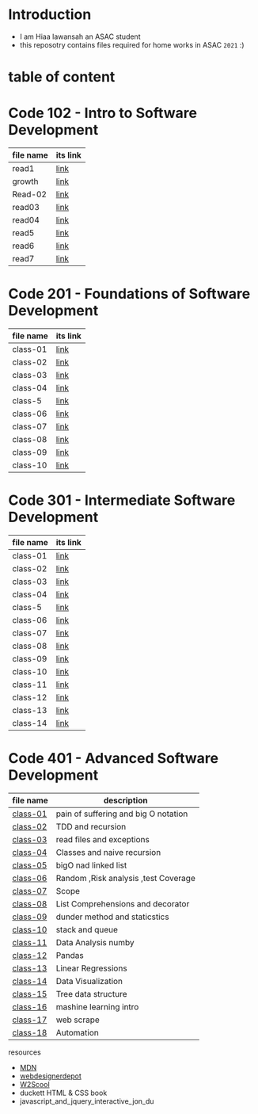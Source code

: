 # Introduction

- I am Hiaa lawansah an ASAC student
- this reposotry contains files required for home works in ASAC `2021` :)

# table of content

# Code 102 - Intro to Software Development

| file name | its link                                                 |
| --------- | -------------------------------------------------------- |
| read1     | [link](https://hayaa123.github.io/reading-notes/read1)   |
| growth    | [link](https://hayaa123.github.io/reading-notes/growth)  |
| Read-02   | [link](https://hayaa123.github.io/reading-notes/Read-02) |
| read03    | [link](https://hayaa123.github.io/reading-notes/read03)  |
| read04    | [link](https://hayaa123.github.io/reading-notes/read04)  |
| read5     | [link](https://hayaa123.github.io/reading-notes/read5)   |
| read6     | [link](https://hayaa123.github.io/reading-notes/read6)   |
| read7     | [link](https://hayaa123.github.io/reading-notes/read7)   |

# Code 201 - Foundations of Software Development

| file name | its link                                                  |
| --------- | --------------------------------------------------------- |
| class-01  | [link](https://hayaa123.github.io/reading-notes/class-01) |
| class-02  | [link](https://hayaa123.github.io/reading-notes/class-02) |
| class-03  | [link](https://hayaa123.github.io/reading-notes/class-03) |
| class-04  | [link](https://hayaa123.github.io/reading-notes/class-04) |
| class-5   | [link](https://hayaa123.github.io/reading-notes/class-5)  |
| class-06  | [link](https://hayaa123.github.io/reading-notes/class-06) |
| class-07  | [link](https://hayaa123.github.io/reading-notes/class-07) |
| class-08  | [link](https://hayaa123.github.io/reading-notes/class-08) |
| class-09  | [link](https://hayaa123.github.io/reading-notes/class-09) |
| class-10  | [link](https://hayaa123.github.io/reading-notes/class-10) |

# Code 301 - Intermediate Software Development

| file name | its link                                                      |
| --------- | ------------------------------------------------------------- |
| class-01  | [link](https://hayaa123.github.io/reading-notes/301/class-01) |
| class-02  | [link](https://hayaa123.github.io/reading-notes/301/class-02) |
| class-03  | [link](https://hayaa123.github.io/reading-notes/301/class-03) |
| class-04  | [link](https://hayaa123.github.io/reading-notes/301/class-04) |
| class-5   | [link](https://hayaa123.github.io/reading-notes/301/class-05) |
| class-06  | [link](https://hayaa123.github.io/reading-notes/301/class-06) |
| class-07  | [link](https://hayaa123.github.io/reading-notes/301/class-07) |
| class-08  | [link](https://hayaa123.github.io/reading-notes/301/class-08) |
| class-09  | [link](https://hayaa123.github.io/reading-notes/301/class-09) |
| class-10  | [link](https://hayaa123.github.io/reading-notes/301/class-10) |
| class-11  | [link](https://hayaa123.github.io/reading-notes/301/class-11) |
| class-12  | [link](https://hayaa123.github.io/reading-notes/301/class-12) |
| class-13  | [link](https://hayaa123.github.io/reading-notes/301/class-13) |
| class-14  | [link](https://hayaa123.github.io/reading-notes/301/class-14) |

# Code 401 - Advanced Software Development

| file name                                                         | description                          |
| ----------------------------------------------------------------- | ------------------------------------ |
| [class-01](https://hayaa123.github.io/reading-notes/401/class-01) | pain of suffering and big O notation |
| [class-02](https://hayaa123.github.io/reading-notes/401/class-02) | TDD and recursion                    |
| [class-03](https://hayaa123.github.io/reading-notes/401/class-03) | read files and exceptions            |
| [class-04](https://hayaa123.github.io/reading-notes/401/class-04) | Classes and naive recursion          |
| [class-05](https://hayaa123.github.io/reading-notes/401/class-05) | bigO nad linked list                 |
| [class-06](https://hayaa123.github.io/reading-notes/401/class-06) | Random ,Risk analysis ,test Coverage |
| [class-07](https://hayaa123.github.io/reading-notes/401/class-07) | Scope                                |
| [class-08](https://hayaa123.github.io/reading-notes/401/class-08) | List Comprehensions and decorator    |
| [class-09](https://hayaa123.github.io/reading-notes/401/class-09) | dunder method and staticstics        |
| [class-10](https://hayaa123.github.io/reading-notes/401/class-10) | stack and queue                      |
| [class-11](https://hayaa123.github.io/reading-notes/401/class-11) | Data Analysis numby                  |
| [class-12](https://hayaa123.github.io/reading-notes/401/class-12) | Pandas                               |
| [class-13](https://hayaa123.github.io/reading-notes/401/class-13) | Linear Regressions                   |
| [class-14](https://hayaa123.github.io/reading-notes/401/class-14) | Data Visualization                   |
| [class-15](https://hayaa123.github.io/reading-notes/401/class-15) | Tree data structure                  |
| [class-16](https://hayaa123.github.io/reading-notes/401/class-16) | mashine learning intro               |
| [class-17](https://hayaa123.github.io/reading-notes/401/class-17) | web scrape                           |
| [class-18](https://hayaa123.github.io/reading-notes/401/class-18) | Automation                           |

resources

- [MDN](https://developer.mozilla.org/en-US/docs/Web/API/Canvas_API/Tutorial/Drawing_text#drawing_text)
- [webdesignerdepot](https://www.webdesignerdepot.com/2013/11/easily-create-stunning-animated-charts-with-chart-js/)
- [W2Scool](https://www.w3schools.com/)
- duckett HTML & CSS book
- javascript_and_jquery_interactive_jon_du
